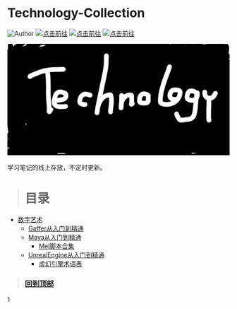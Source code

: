 # Technology-Collection


![Author](https://img.shields.io/badge/Author-wangxuechen-blue.svg) 
<a href="https://weibo.com/henzhu"><img src="https://img.shields.io/badge/XueWen雪文-53-9cf&?logo=sinaweibo" alt="点击前往"/></a>
<a href="https://www.zhihu.com/people/henzhu"><img src="https://img.shields.io/badge/XueWen雪文-LightArt-9cf&?logo=zhihu" alt="点击前往"/></a>
<a href="https://space.bilibili.com/15008446"><img src="https://img.shields.io/badge/XueWen雪文-53-9cf&?logo=bilibili" alt="点击前往"/></a>

![weibo](https://github.com/WangSnowchen/Technology-Collection/blob/main/img/banner.jpg "")

学习笔记的线上存放，不定时更新。

> # 目录

* [数字艺术](https://github.com/WangSnowchen/Technology-Collection/tree/main/数字艺术 "点击前往")
  * [Gaffer从入门到精通](https://github.com/WangSnowchen/Technology-Collection/tree/main/数字艺术/Gaffer从入门到精通 "点击前往")
  * [Maya从入门到精通](https://github.com/WangSnowchen/Technology-Collection/tree/main/数字艺术/Maya从入门到精通 "点击前往")
    * [Mel脚本合集](https://github.com/WangSnowchen/Technology-Collection/tree/main/数字艺术/Maya从入门到精通/Mel脚本合集 "点击前往")
  * [UnrealEngine从入门到精通](https://github.com/WangSnowchen/Technology-Collection/tree/main/数字艺术/UnrealEngine从入门到精通 "点击前往")
    * [虚幻引擎术语表](https://github.com/WangSnowchen/Technology-Collection/tree/main/数字艺术/UnrealEngine从入门到精通/虚幻引擎术语表.md "点击前往")
> ### [回到顶部](#technology-collection)
1